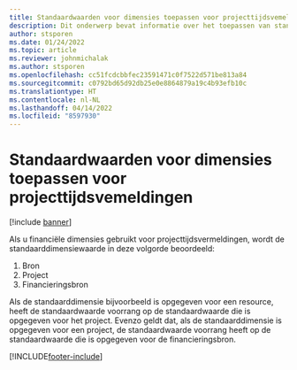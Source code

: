 ```yaml
---
title: Standaardwaarden voor dimensies toepassen voor projecttijdsvemeldingen
description: Dit onderwerp bevat informatie over het toepassen van standaardwaarden voor financiële dimensies op tijdsvermeldingen.
author: stsporen
ms.date: 01/24/2022
ms.topic: article
ms.reviewer: johnmichalak
ms.author: stsporen
ms.openlocfilehash: cc51fcdcbbfec23591471c0f7522d571be813a84
ms.sourcegitcommit: c0792bd65d92db25e0e8864879a19c4b93efb10c
ms.translationtype: HT
ms.contentlocale: nl-NL
ms.lasthandoff: 04/14/2022
ms.locfileid: "8597930"
---
```

# <a name="defaulting-financial-dimensions-for-project-time-entries"></a>Standaardwaarden voor dimensies toepassen voor projecttijdsvemeldingen

[!include [banner](../includes/banner.md)]

Als u financiële dimensies gebruikt voor projecttijdsvermeldingen, wordt de standaarddimensiewaarde in deze volgorde beoordeeld:

1. Bron
2. Project
3. Financieringsbron

Als de standaarddimensie bijvoorbeeld is opgegeven voor een resource, heeft de standaardwaarde voorrang op de standaardwaarde die is opgegeven voor het project. Evenzo geldt dat, als de standaarddimensie is opgegeven voor een project, de standaardwaarde voorrang heeft op de standaardwaarde die is opgegeven voor de financieringsbron.

[!INCLUDE[footer-include](../includes/footer-banner.md)]
